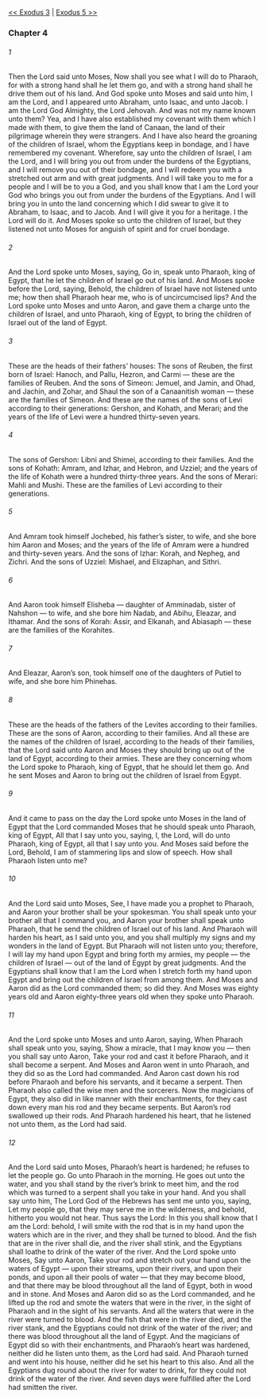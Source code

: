 [<< Exodus 3](Exodus%203.md)  |  [Exodus 5 >>](Exodus%205.md)

### Chapter 4
###### 1
Then the Lord said unto Moses, Now shall you see what I will do to Pharaoh, for with a strong hand shall he let them go, and with a strong hand shall he drive them out of his land. And God spoke unto Moses and said unto him, I am the Lord, and I appeared unto Abraham, unto Isaac, and unto Jacob. I am the Lord God Almighty, the Lord Jehovah. And was not my name known unto them? Yea, and I have also established my covenant with them which I made with them, to give them the land of Canaan, the land of their pilgrimage wherein they were strangers. And I have also heard the groaning of the children of Israel, whom the Egyptians keep in bondage, and I have remembered my covenant. Wherefore, say unto the children of Israel, I am the Lord, and I will bring you out from under the burdens of the Egyptians, and I will remove you out of their bondage, and I will redeem you with a stretched out arm and with great judgments. And I will take you to me for a people and I will be to you a God, and you shall know that I am the Lord your God who brings you out from under the burdens of the Egyptians. And I will bring you in unto the land concerning which I did swear to give it to Abraham, to Isaac, and to Jacob. And I will give it you for a heritage. I the Lord will do it. And Moses spoke so unto the children of Israel, but they listened not unto Moses for anguish of spirit and for cruel bondage.

###### 2
And the Lord spoke unto Moses, saying, Go in, speak unto Pharaoh, king of Egypt, that he let the children of Israel go out of his land. And Moses spoke before the Lord, saying, Behold, the children of Israel have not listened unto me; how then shall Pharaoh hear me, who is of uncircumcised lips? And the Lord spoke unto Moses and unto Aaron, and gave them a charge unto the children of Israel, and unto Pharaoh, king of Egypt, to bring the children of Israel out of the land of Egypt.

###### 3
These are the heads of their fathers’ houses: The sons of Reuben, the first born of Israel: Hanoch, and Pallu, Hezron, and Carmi — these are the families of Reuben. And the sons of Simeon: Jemuel, and Jamin, and Ohad, and Jachin, and Zohar, and Shaul the son of a Canaanitish woman — these are the families of Simeon. And these are the names of the sons of Levi according to their generations: Gershon, and Kohath, and Merari; and the years of the life of Levi were a hundred thirty-seven years.

###### 4
The sons of Gershon: Libni and Shimei, according to their families. And the sons of Kohath: Amram, and Izhar, and Hebron, and Uzziel; and the years of the life of Kohath were a hundred thirty-three years. And the sons of Merari: Mahli and Mushi. These are the families of Levi according to their generations.

###### 5
And Amram took himself Jochebed, his father’s sister, to wife, and she bore him Aaron and Moses; and the years of the life of Amram were a hundred and thirty-seven years. And the sons of Izhar: Korah, and Nepheg, and Zichri. And the sons of Uzziel: Mishael, and Elizaphan, and Sithri.

###### 6
And Aaron took himself Elisheba — daughter of Amminadab, sister of Nahshon — to wife, and she bore him Nadab, and Abihu, Eleazar, and Ithamar. And the sons of Korah: Assir, and Elkanah, and Abiasaph — these are the families of the Korahites.

###### 7
And Eleazar, Aaron’s son, took himself one of the daughters of Putiel to wife, and she bore him Phinehas.

###### 8
These are the heads of the fathers of the Levites according to their families. These are the sons of Aaron, according to their families. And all these are the names of the children of Israel, according to the heads of their families, that the Lord said unto Aaron and Moses they should bring up out of the land of Egypt, according to their armies. These are they concerning whom the Lord spoke to Pharaoh, king of Egypt, that he should let them go. And he sent Moses and Aaron to bring out the children of Israel from Egypt.

###### 9
And it came to pass on the day the Lord spoke unto Moses in the land of Egypt that the Lord commanded Moses that he should speak unto Pharaoh, king of Egypt, All that I say unto you, saying, I, the Lord, will do unto Pharaoh, king of Egypt, all that I say unto you. And Moses said before the Lord, Behold, I am of stammering lips and slow of speech. How shall Pharaoh listen unto me?

###### 10
And the Lord said unto Moses, See, I have made you a prophet to Pharaoh, and Aaron your brother shall be your spokesman. You shall speak unto your brother all that I command you, and Aaron your brother shall speak unto Pharaoh, that he send the children of Israel out of his land. And Pharaoh will harden his heart, as I said unto you, and you shall multiply my signs and my wonders in the land of Egypt. But Pharaoh will not listen unto you; therefore, I will lay my hand upon Egypt and bring forth my armies, my people — the children of Israel — out of the land of Egypt by great judgments. And the Egyptians shall know that I am the Lord when I stretch forth my hand upon Egypt and bring out the children of Israel from among them. And Moses and Aaron did as the Lord commanded them; so did they. And Moses was eighty years old and Aaron eighty-three years old when they spoke unto Pharaoh.

###### 11
And the Lord spoke unto Moses and unto Aaron, saying, When Pharaoh shall speak unto you, saying, Show a miracle, that I may know you — then you shall say unto Aaron, Take your rod and cast it before Pharaoh, and it shall become a serpent. And Moses and Aaron went in unto Pharaoh, and they did so as the Lord had commanded. And Aaron cast down his rod before Pharaoh and before his servants, and it became a serpent. Then Pharaoh also called the wise men and the sorcerers. Now the magicians of Egypt, they also did in like manner with their enchantments, for they cast down every man his rod and they became serpents. But Aaron’s rod swallowed up their rods. And Pharaoh hardened his heart, that he listened not unto them, as the Lord had said.

###### 12
And the Lord said unto Moses, Pharaoh’s heart is hardened; he refuses to let the people go. Go unto Pharaoh in the morning. He goes out unto the water, and you shall stand by the river’s brink to meet him, and the rod which was turned to a serpent shall you take in your hand. And you shall say unto him, The Lord God of the Hebrews has sent me unto you, saying, Let my people go, that they may serve me in the wilderness, and behold, hitherto you would not hear. Thus says the Lord: In this you shall know that I am the Lord: behold, I will smite with the rod that is in my hand upon the waters which are in the river, and they shall be turned to blood. And the fish that are in the river shall die, and the river shall stink, and the Egyptians shall loathe to drink of the water of the river. And the Lord spoke unto Moses, Say unto Aaron, Take your rod and stretch out your hand upon the waters of Egypt — upon their streams, upon their rivers, and upon their ponds, and upon all their pools of water — that they may become blood, and that there may be blood throughout all the land of Egypt, both in wood and in stone. And Moses and Aaron did so as the Lord commanded, and he lifted up the rod and smote the waters that were in the river, in the sight of Pharaoh and in the sight of his servants. And all the waters that were in the river were turned to blood. And the fish that were in the river died, and the river stank, and the Egyptians could not drink of the water of the river; and there was blood throughout all the land of Egypt. And the magicians of Egypt did so with their enchantments, and Pharaoh’s heart was hardened, neither did he listen unto them, as the Lord had said. And Pharaoh turned and went into his house, neither did he set his heart to this also. And all the Egyptians dug round about the river for water to drink, for they could not drink of the water of the river. And seven days were fulfilled after the Lord had smitten the river.